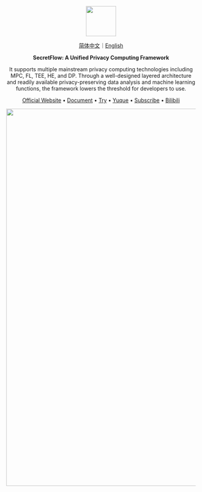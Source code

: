 <p align="center"><img src="https://raw.githubusercontent.com/secretflow/.github/main/profile/logo.svg" height="80" /></p>

<p align="center">
<a href="./README.zh-CN.md">简体中文</a>｜<a href="./README.md">English</a>
</p>

<p align="center"><strong>SecretFlow: A Unified Privacy Computing Framework</strong></p>

<p align="center">It supports multiple mainstream privacy computing technologies including MPC, FL, TEE, HE, and DP. Through a well-designed layered architecture and readily available privacy-preserving data analysis and machine learning functions, the framework lowers the threshold for developers to use.</p>

<p align="center"><a href="https://www.secretflow.org.cn">Official Website</a> • <a href="https://www.secretflow.org.cn/docs/">Document</a> • <a href="https://survey.alipay.com/apps/zhiliao/FdC-vTsPM">Try</a>  • <a href="https://www.yuque.com/secret-flow/admin">Yuque</a> • <a href="https://secretflow.zhubai.love">Subscribe</a> • <a href="https://space.bilibili.com/2073575923">Bilibili</a></p>

<p align="center"><a target="_blank"><img src="https://raw.githubusercontent.com/secretflow/.github/main/profile/meetup-sh-july-2023.png" width="1000" /></a></p>
